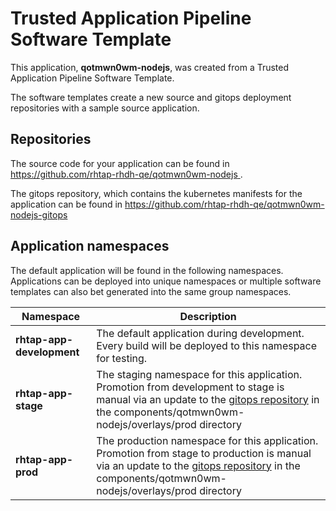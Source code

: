 # Trusted Application Pipeline Software Template

This application, **qotmwn0wm-nodejs**, was created from a Trusted Application Pipeline Software Template.

The software templates create a new source and gitops deployment repositories with a sample source application. 

## Repositories

The source code for your application can be found in [https://github.com/rhtap-rhdh-qe/qotmwn0wm-nodejs ](https://github.com/rhtap-rhdh-qe/qotmwn0wm-nodejs ).
 
The gitops repository, which contains the kubernetes manifests for the application can be found in 
[https://github.com/rhtap-rhdh-qe/qotmwn0wm-nodejs-gitops ](https://github.com/rhtap-rhdh-qe/qotmwn0wm-nodejs-gitops ) 

## Application namespaces 

The default application will be found in the following namespaces. Applications can be deployed into unique namespaces or multiple software templates can also bet generated into the same group namespaces.  

|  Namespace   |  Description   |  
| -------- | -------- |   
| **rhtap-app-development** | The default application during development. Every build will be deployed to this namespace for testing. | 
| **rhtap-app-stage** | The staging namespace for this application. Promotion from development to stage is manual via an update to the [gitops repository](https://github.com/rhtap-rhdh-qe/qotmwn0wm-nodejs-gitops ) in the components/qotmwn0wm-nodejs/overlays/prod directory |  
| **rhtap-app-prod** | The production namespace for this application. Promotion from stage to production is manual via an update to the [gitops repository](https://github.com/rhtap-rhdh-qe/qotmwn0wm-nodejs-gitops ) in the components/qotmwn0wm-nodejs/overlays/prod directory | 